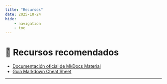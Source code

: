 ```yaml
---
title: "Recursos"
date: 2025-10-24
hide:
    - navigation
    - toc
---
```


# 📌 Recursos recomendados

- [Documentación oficial de MkDocs Material](https://squidfunk.github.io/mkdocs-material/)  
- [Guía Markdown Cheat Sheet](https://www.markdownguide.org/cheat-sheet/)

---